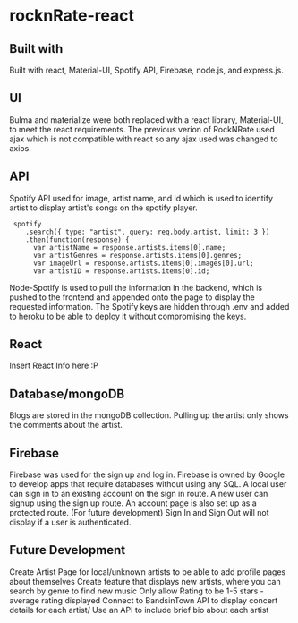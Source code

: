 # rocknRate-react

## Built with

Built with react, Material-UI, Spotify API, Firebase, node.js, and express.js.

## UI
Bulma and materialize were both replaced with a react library, Material-UI, to meet the react requirements.
The previous verion of RockNRate used ajax which is not compatible with react so any ajax used was changed to axios.

## API
Spotify API used for image, artist name, and id which is used to identify artist to display artist's songs on the spotify player. 
```
 spotify
    .search({ type: "artist", query: req.body.artist, limit: 3 })
    .then(function(response) {
      var artistName = response.artists.items[0].name;
      var artistGenres = response.artists.items[0].genres;
      var imageUrl = response.artists.items[0].images[0].url;
      var artistID = response.artists.items[0].id;
```

Node-Spotify is used to pull the information in the backend, which is pushed to the frontend and appended onto the page to display the requested information. 
The Spotify keys are hidden through .env and added to heroku to be able to deploy it without compromising the keys.

## React
Insert React Info here :P

## Database/mongoDB
Blogs are stored in the mongoDB collection.
Pulling up the artist only shows the comments about the artist.

## Firebase
Firebase was used for the sign up and log in.  Firebase is owned by Google to develop apps that require databases without using any SQL.
A local user can sign in to an existing account on the sign in route.
A new user can signup using the sign up route.
An account page is also set up as a protected route.  (For future development)
Sign In and Sign Out will not display if a user is authenticated.


## Future Development
Create Artist Page for local/unknown artists to be able to add profile pages about themselves
Create feature that displays new artists, where you can search by genre to find new music
Only allow Rating to be 1-5 stars - average rating displayed
Connect to BandsinTown API to display concert details for each artist/ Use an API to include brief bio about each artist
